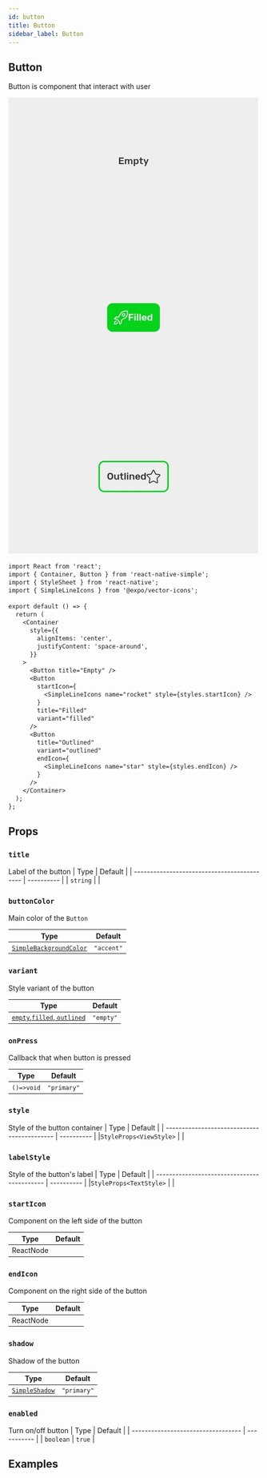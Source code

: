```yaml
---
id: button
title: Button
sidebar_label: Button
---
```


## Button

Button is component that interact with user

![Header](assets/component-button.jpg)

```
import React from 'react';
import { Container, Button } from 'react-native-simple';
import { StyleSheet } from 'react-native';
import { SimpleLineIcons } from '@expo/vector-icons';

export default () => {
  return (
    <Container
      style={{
        alignItems: 'center',
        justifyContent: 'space-around',
      }}
    >
      <Button title="Empty" />
      <Button
        startIcon={
          <SimpleLineIcons name="rocket" style={styles.startIcon} />
        }
        title="Filled"
        variant="filled"
      />
      <Button
        title="Outlined"
        variant="outlined"
        endIcon={
          <SimpleLineIcons name="star" style={styles.endIcon} />
        }
      />
    </Container>
  );
};
```

## Props

### `title`

Label of the button
| Type | Default |
| ------------------------------------------- | ---------- |
| `string` | |

### `buttonColor`

Main color of the `Button`

| Type                                        | Default    |
| ------------------------------------------- | ---------- |
| [`SimpleBackgroundColor`](customization.md) | `"accent"` |

### `variant`

Style variant of the button

| Type                                             | Default   |
| ------------------------------------------------ | --------- |
| [`empty`,`filled`, `outlined`](customization.md) | `"empty"` |

### `onPress`

Callback that when button is pressed

| Type       | Default     |
| ---------- | ----------- |
| `()=>void` | `"primary"` |

### `style`

Style of the button container
| Type | Default |
| ------------------------------------------- | ---------- |
|`StyleProps<ViewStyle>` | |

### `labelStyle`

Style of the button's label
| Type | Default |
| ------------------------------------------- | ---------- |
|`StyleProps<TextStyle>` | |

### `startIcon`

Component on the left side of the button

| Type      | Default |
| --------- | ------- |
| ReactNode |         |

### `endIcon`

Component on the right side of the button

| Type      | Default |
| --------- | ------- |
| ReactNode |         |

### `shadow`

Shadow of the button

| Type                               | Default     |
| ---------------------------------- | ----------- |
| [`SimpleShadow`](customization.md) | `"primary"` |

### `enabled`

Turn on/off button
| Type | Default |
| ---------------------------------- | ----------- |
| `boolean` | `true` |

## Examples
